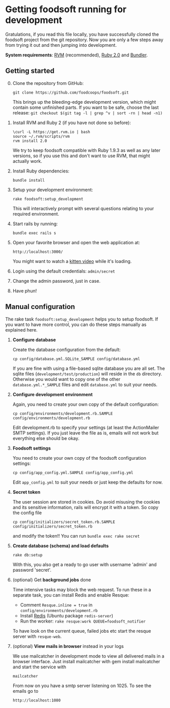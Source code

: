 Getting foodsoft running for development
========================================

Gratulations, if you read this file locally, you have successfully cloned the
foodsoft project from the git repository. Now you are only a few steps away
from trying it out and then jumping into development.

**System requirements**:
[RVM](https://rvm.io/rvm/install) (recommended),
[Ruby 2.0](https://www.ruby-lang.org/en/downloads/) and
[Bundler](http://bundler.io/).

Getting started
---------------

0. Clone the repository from GitHub:

       git clone https://github.com/foodcoops/foodsoft.git

   This brings up the bleeding-edge development version, which might contain some
   unfinished parts. If you want to be safe, choose the last release:
   `git checkout $(git tag -l | grep ^v | sort -rn | head -n1)`

1. Install RVM and Ruby 2 (if you have not done so before):

       \curl -L https://get.rvm.io | bash
       source ~/.rvm/scripts/rvm
       rvm install 2.0

    We try to keep foodsoft compatible with Ruby 1.9.3 as well as any later versions,
    so if you use this and don't want to use RVM, that might actually work.

2. Install Ruby dependencies:

       bundle install

3. Setup your development environment:

       rake foodsoft:setup_development

   This will interactively prompt with several questions relating to your
   required environment.

4. Start rails by running:

       bundle exec rails s

5. Open your favorite browser and open the web application at:

       http://localhost:3000/

   You might want to watch a
   [kitten video](https://www.youtube.com/watch?v=9Iq5yCoHp4o)
   while it's loading.

6. Login using the default credentials: `admin/secret`

7. Change the admin password, just in case.

8. Have phun!



Manual configuration
--------------------

The rake task `foodsoft:setup_development` helps you to setup foodsoft.
If you want to have more control, you can do these steps manually as
explained here.


1. **Configure database**

   Create the database configuration from the default:

       cp config/database.yml.SQLite_SAMPLE config/database.yml

   If you are fine with using a file-based sqlite database you are all set.
   The sqlite files (`development/test/production`) will reside in the `db`
   directory. Otherwise you would want to copy one of the other
   `database.yml.*_SAMPLE` files and edit `database.yml` to suit your needs.


2. **Configure development environment**

   Again, you need to create your own copy of the default configuration:

       cp config/environments/development.rb.SAMPLE config/environments/development.rb

   Edit development.rb to specify your settings (at least the ActionMailer SMTP
   settings). If you just leave the file as is, emails will not work but
   everything else should be okay.


3. **Foodsoft settings**

   You need to create your own copy of the foodsoft configuration settings:

       cp config/app_config.yml.SAMPLE config/app_config.yml

   Edit `app_config.yml` to suit your needs or just keep the defaults for now.


4. **Secret token**

   The user session are stored in cookies. Do avoid misusing the cookies and
   its sensitive information, rails will encrypt it with a token. So copy the
   config file

       cp config/initializers/secret_token.rb.SAMPLE config/initializers/secret_token.rb

   and modify the token!! You can run `bundle exec rake secret`


5. **Create database (schema) and load defaults**

       rake db:setup

   With this, you also get a ready to go user with username 'admin' and
   password 'secret'.


6. (optional) Get **background jobs** done

   Time intensive tasks may block the web request. To run these in a separate
   task, you can install Redis and enable Resque:

   * Comment `Resque.inline = true` in `config/environments/development.rb`
   * Install [Redis](http://redis.io/) (Ubuntu package `redis-server`)
   * Run the worker: `rake resque:work QUEUE=foodsoft_notifier`

   To have look on the current queue, failed jobs etc start the resque server with
   `resque-web`.


7. (optional) **View mails in browser** instead in your logs

   We use mailcatcher in development mode to view all delivered mails in a
   browser interface.  Just install mailcatcher with gem install mailcatcher
   and start the service with

       mailcatcher

   From now on you have a smtp server listening on 1025. To see the emails go to

       http://localhost:1080

